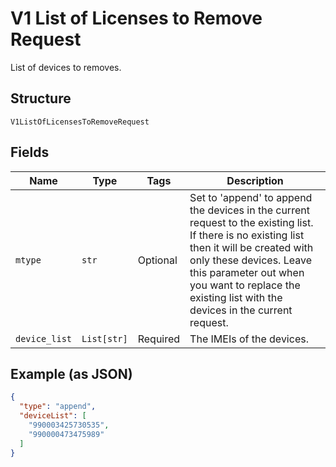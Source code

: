 
# V1 List of Licenses to Remove Request

List of devices to removes.

## Structure

`V1ListOfLicensesToRemoveRequest`

## Fields

| Name | Type | Tags | Description |
|  --- | --- | --- | --- |
| `mtype` | `str` | Optional | Set to 'append' to append the devices in the current request to the existing list. If there is no existing list then it will be created with only these devices. Leave this parameter out when you want to replace the existing list with the devices in the current request. |
| `device_list` | `List[str]` | Required | The IMEIs of the devices. |

## Example (as JSON)

```json
{
  "type": "append",
  "deviceList": [
    "990003425730535",
    "990000473475989"
  ]
}
```

